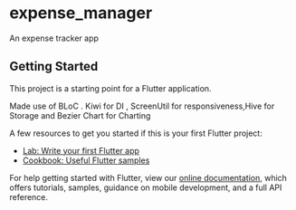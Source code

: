 # expense_manager

An expense tracker app

## Getting Started

This project is a starting point for a Flutter application.

Made use of BLoC . Kiwi for DI , ScreenUtil for responsiveness,Hive for Storage and Bezier Chart for Charting

A few resources to get you started if this is your first Flutter project:

- [Lab: Write your first Flutter app](https://flutter.dev/docs/get-started/codelab)
- [Cookbook: Useful Flutter samples](https://flutter.dev/docs/cookbook)

For help getting started with Flutter, view our
[online documentation](https://flutter.dev/docs), which offers tutorials,
samples, guidance on mobile development, and a full API reference.
